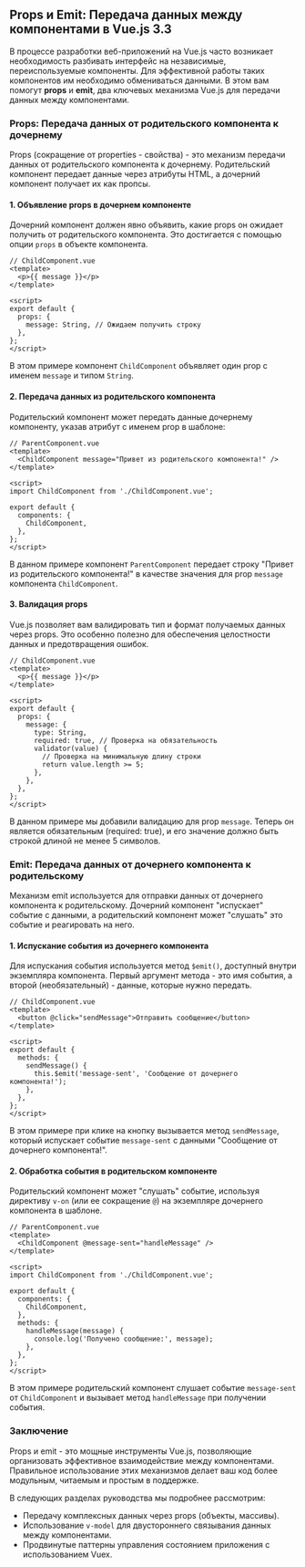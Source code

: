 ## Props и Emit: Передача данных между компонентами в Vue.js 3.3

В процессе разработки веб-приложений на Vue.js часто возникает необходимость разбивать интерфейс на независимые, переиспользуемые компоненты. Для эффективной работы таких компонентов им необходимо обмениваться данными. В этом вам помогут **props** и **emit**, два ключевых механизма Vue.js для передачи данных между компонентами.

### Props: Передача данных от родительского компонента к дочернему

Props (сокращение от properties - свойства) - это механизм передачи данных от родительского компонента к дочернему. Родительский компонент передает данные через атрибуты HTML, а дочерний компонент получает их как пропсы.

#### 1. Объявление props в дочернем компоненте

Дочерний компонент должен явно объявить, какие props он ожидает получить от родительского компонента.  Это достигается с помощью опции `props` в объекте компонента.

```vue
// ChildComponent.vue
<template>
  <p>{{ message }}</p>
</template>

<script>
export default {
  props: {
    message: String, // Ожидаем получить строку
  },
};
</script>
```

В этом примере компонент `ChildComponent` объявляет один prop с именем `message` и типом `String`. 

#### 2. Передача данных из родительского компонента

Родительский компонент может передать данные дочернему компоненту, указав атрибут с именем prop в шаблоне:

```vue
// ParentComponent.vue
<template>
  <ChildComponent message="Привет из родительского компонента!" /> 
</template>

<script>
import ChildComponent from './ChildComponent.vue';

export default {
  components: {
    ChildComponent,
  },
};
</script>
```

В данном примере компонент `ParentComponent` передает строку "Привет из родительского компонента!" в качестве значения для prop `message` компонента `ChildComponent`.

#### 3. Валидация props

Vue.js позволяет вам валидировать тип и формат получаемых данных через props.  Это особенно полезно для обеспечения целостности данных и предотвращения ошибок.

```vue
// ChildComponent.vue
<template>
  <p>{{ message }}</p>
</template>

<script>
export default {
  props: {
    message: {
      type: String,
      required: true, // Проверка на обязательность
      validator(value) {
        // Проверка на минимальную длину строки
        return value.length >= 5; 
      },
    },
  },
};
</script>
```

В данном примере мы добавили валидацию для prop `message`. Теперь он является обязательным (required: true),  и его значение должно быть строкой длиной не менее 5 символов.

### Emit: Передача данных от дочернего компонента к родительскому

Механизм emit используется для отправки данных от дочернего компонента к родительскому.  Дочерний компонент "испускает" событие с данными, а родительский компонент может "слушать" это событие и реагировать на него.

#### 1. Испускание события из дочернего компонента

Для испускания события используется метод `$emit()`, доступный внутри экземпляра компонента. Первый аргумент метода - это имя события, а второй (необязательный) - данные, которые нужно передать.

```vue
// ChildComponent.vue
<template>
  <button @click="sendMessage">Отправить сообщение</button>
</template>

<script>
export default {
  methods: {
    sendMessage() {
      this.$emit('message-sent', 'Сообщение от дочернего компонента!'); 
    },
  },
};
</script>
```

В этом примере при клике на кнопку вызывается метод `sendMessage`, который испускает событие `message-sent` с данными "Сообщение от дочернего компонента!".

#### 2. Обработка события в родительском компоненте

Родительский компонент может "слушать" событие, используя директиву `v-on` (или ее сокращение `@`)  на экземпляре дочернего компонента в шаблоне. 

```vue
// ParentComponent.vue
<template>
  <ChildComponent @message-sent="handleMessage" /> 
</template>

<script>
import ChildComponent from './ChildComponent.vue';

export default {
  components: {
    ChildComponent,
  },
  methods: {
    handleMessage(message) {
      console.log('Получено сообщение:', message); 
    },
  },
};
</script>
```

В этом примере родительский компонент слушает событие `message-sent` от `ChildComponent` и вызывает метод `handleMessage` при получении события. 

### Заключение

Props и emit - это мощные инструменты Vue.js, позволяющие организовать эффективное взаимодействие между компонентами. Правильное использование этих механизмов делает ваш код более модульным, читаемым и простым в поддержке.  

В следующих разделах руководства мы подробнее рассмотрим:

* Передачу комплексных данных через props (объекты, массивы).
*  Использование `v-model` для двустороннего связывания данных между компонентами.
*  Продвинутые паттерны управления состоянием приложения с использованием Vuex. 

